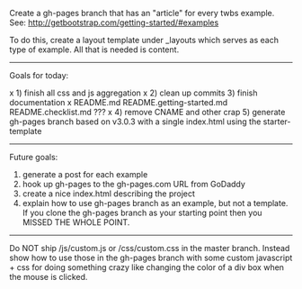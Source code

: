 Create a gh-pages branch that has an "article" for every twbs example. See:
http://getbootstrap.com/getting-started/#examples

To do this, create a layout template under _layouts which serves as each type of example. All that is needed is content.

---

Goals for today:

x 1) finish all css and js aggregation
x 2) clean up commits
3) finish documentation
x 	README.md
	README.getting-started.md
	README.checklist.md ???
x 4) remove CNAME and other crap
5) generate gh-pages branch based on v3.0.3 with a single index.html using the starter-template

---

Future goals:

1) generate a post for each example
2) hook up gh-pages to the gh-pages.com URL from GoDaddy
3) create a nice index.html describing the project
4) explain how to use gh-pages branch as an example, but not a template. If you
clone the gh-pages branch as your starting point then you MISSED THE WHOLE
POINT.

---

Do NOT ship /js/custom.js or /css/custom.css in the master branch. Instead show how to use those in the gh-pages branch with some custom javascript + css for doing something crazy like changing the color of a div box when the mouse is clicked.
